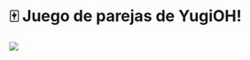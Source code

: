 # :mahjong: Juego de parejas de YugiOH!

<img src="https://github.com/DoctorBIOS1990/game-parejas-yugiOH-/blob/main/Screenshot.jpg">
